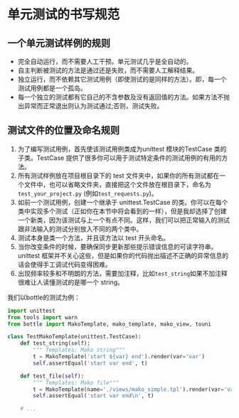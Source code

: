 
# 单元测试的书写规范


## 一个单元测试样例的规则

- 完全自动运行，而不需要人工干预。单元测试几乎是全自动的。
- 自主判断被测试的方法是通过还是失败，而不需要人工解释结果。
- 独立运行，而不依赖其它测试用例（即使测试的是同样的方法）。即，每一个测试用例都是一个孤岛。
- 每一个独立的测试都有它自己的不含参数及没有返回值的方法。如果方法不抛出异常而正常退出则认为测试通过;否则，测试失败。

## 测试文件的位置及命名规则


1. 为了编写测试用例，首先使该测试用例类成为unittest 模块的TestCase 类的子类。TestCase 提供了很多你可以用于测试特定条件的测试用例的有用的方法。
2. 所有测试样例放在项目根目录下的 test 文件夹中，如果你的所有测试都在一个文件中，也可以省略文件夹，直接把这个文件放在根目录下，命名为`test_your_project.py` (例如`test_requests.py`)。
3. 如前一个测试用例，创建一个继承于 unittest.TestCase 的类。你可以在每个类中实现多个测试（正如你在本节中将会看到的一样），但是我却选择了创建一个新类，因为该测试与上一个有点不同。这样，我们可以把正常输入的测试跟非法输入的测试分别放入不同的两个类中。
4. 测试本身是类一个方法，并且该方法以 test 开头命名。
5. 当你改变条件的时候，要确保同步更新那些提示错误信息的可读字符串。unittest 框架并不关心这些，但是如果你的代码抛出描述不正确的异常信息的话会使得手工调试代码变得困难。
6. 出现频率较多和不明朗的方法，需要加注释，比如`test_string`如果不加注释很难让人读懂测试的是哪一个 string。

我们以bottle的测试为例：

```python
import unittest
from tools import warn
from bottle import MakoTemplate, mako_template, mako_view, touni

class TestMakoTemplate(unittest.TestCase):
    def test_string(self):
        """ Templates: Mako string"""
        t = MakoTemplate('start ${var} end').render(var='var')
        self.assertEqual('start var end', t)

    def test_file(self):
        """ Templates: Mako file"""
        t = MakoTemplate(name='./views/mako_simple.tpl').render(var='var')
        self.assertEqual('start var end\n', t)

    # ...
```

